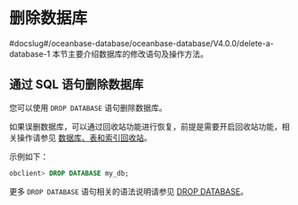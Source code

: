 # 删除数据库
#docslug#/oceanbase-database/oceanbase-database/V4.0.0/delete-a-database-1
本节主要介绍数据库的修改语句及操作方法。

## 通过 SQL 语句删除数据库

您可以使用 `DROP DATABASE` 语句删除数据库。

如果误删数据库，可以通过回收站功能进行恢复，前提是需要开启回收站功能，相关操作请参见 [数据库、表和索引回收站](../../10.high-data-availability/1.administrator-guide-flashback/2.recycle-bin-for-databases-tables-and-indexes.md)。


示例如下：

```sql
obclient> DROP DATABASE my_db;    
```

更多 `DROP DATABASE` 语句相关的语法说明请参见 [DROP DATABASE](../../../7.reference/2.sql-syntax/2.common-tenant-mysql-mode/6.sql-statement/23.drop-database.md)。
